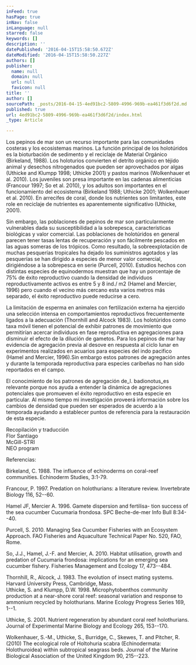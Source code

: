 ```yaml
---
inFeed: true
hasPage: true
inNav: false
inLanguage: null
starred: false
keywords: []
description: ''
datePublished: '2016-04-15T15:58:50.672Z'
dateModified: '2016-04-15T15:58:50.227Z'
authors: []
publisher:
  name: null
  domain: null
  url: null
  favicon: null
title: ''
author: []
sourcePath: _posts/2016-04-15-4ed91bc2-5809-4996-969b-ea461f3d6f2d.md
published: true
url: 4ed91bc2-5809-4996-969b-ea461f3d6f2d/index.html
_type: Article

---
```

Los pepinos de mar son un recurso importante para las comunidades costeras y los ecosistemas marinos. La función principal de los holotúridos es la bioturbación de sedimento y el reciclaje de Material Orgánico (Birkeland, 1988). Los holoturios convierten el detrito orgánico en téjido animal y desechos nitrogenados que pueden ser aprovechados por algas (Uthicke and Klumpp 1998; Uthicke 2001) y pastos marinos (Wolkenhauer et al. 2010).  Los juveniles son presa importante en las cadenas alimenticias (Francour 1997; So et al. 2010), y los adultos son importantes en el funcionamiento del ecosistema (Birkeland 1988; Uthicke 2001; Wolkenhauer et al. 2010). En arrecifes de coral, donde los nutrientes son limitantes, este role en reciclaje de nutrientes es aparentemente significativo (Uthicke, 2001).

Sin embargo, las poblaciones de pepinos de mar son particularmente vulnerables dada su susceptibilidad a la sobrepesca, características biológicas y valor comercial. Las poblaciones de holotúridos en general parecen tener tasas lentas de recuperación y son fácilmente pescados en las aguas someras de los trópicos. Como resultado, la sobreexplotación de muchas pesquerías tropicales ha dejado los suministros agotados y las pesquerías se han dirigido a especies de menor valor comercial, dirigiéndose a la sobrepesca en serie (Purcell, 2010). Estudios hechos con distintas especies de equinodermos muestran que hay un porcentaje de 75% de éxito reproductivo cuando la densidad de individuos reproductivamente activos es entre 5 y 8 ind./ m2 (Hamel and Mercier, 1996) pero cuando el vecino más cercano esta varios metros más separado,  el éxito reproductivo puede reducirse a cero.

La limitación de esperma en animales con fertilización externa ha ejercido una selección intensa en comportamientos reproductivos frecuentemente ligados a la adecuación (Thornhill and Alcock 1983). Los holotúridos como taxa móvil tienen el potencial de exhibir patrones de movimiento que permitirían acercar individuos en fase reproductiva en agregaciones para disminuir el efecto de la dilución de gametos.  Para los pepinos de mar hay evidencia de agregación previa al desove en respuesta al ciclo lunar en experimentos realizados en acuarios para especies del indo pacifico (Hamel and Mercier, 1996).Sin embargo estos patrones de agregación antes y durante la temporada reproductiva para especies caribeñas no han sido reportados en el campo.

El conocimiento de los patrones de agregación de_I. badionotus_es relevante porque nos ayuda a entender la dinámica de agregaciones potenciales que promueven el éxito reproductivo en esta especie en particular. Al mismo tiempo mi investigación proveerá información sobre los cambios de densidad que pueden ser esperados de acuerdo a la temporada ayudando a establecer puntos de referencia para la restauración de esta especie.

Recopilación y traducción  
Flor Santiago  
McGill-STRI  
NEO program

Referencias:

Birkeland, C. 1988\. The influence of echinoderms on coral-reef communities. Echinoderm Studies, 3:1-79\.

Francour, P. 1997\. Predation on holothurians: a literature review. Invertebrate Biology 116, 52--60\.

Hamel JF, Mercier A. 1996\. Gamete dispersion and fertilisa- tion success of the sea cucumber Cucumaria frondosa. SPC Beche-de-mer Info Bull 8:34--40\.

Purcell, S. 2010\. Managing Sea Cucumber Fisheries with an Ecosystem Approach. FAO Fisheries and Aquaculture Technical Paper No. 520, FAO, Rome.

So, J.J., Hamel, J.-F. and Mercier, A. 2010\. Habitat utilisation, growth and predation of Cucumaria frondosa: implications for an emerging sea cucumber fishery. Fisheries Management and Ecology 17, 473--484\.

Thornhill, R., Alcock, J. 1983\. The evolution of insect mating systems. Harvard University Press, Cambridge, Mass.  
Uthicke, S. and Klumpp, D.W. 1998\. Microphytobenthos community production at a near-shore coral reef: seasonal variation and response to ammonium recycled by holothurians. Marine Ecology Progress Series 169, 1--1\.

Uthicke, S. 2001\. Nutrient regeneration by abundant coral reef holothurians. Journal of Experimental Marine Biology and Ecology 265, 153--170\.

Wolkenhauer, S.-M., Uthicke, S., Burridge, C., Skewes, T. and Pitcher, R. (2010) The ecological role of Holtohuria scabra (Echinodermata: Holothuroidea) within subtropical seagrass beds. Journal of the Marine Biological Association of the United Kingdom 90, 215--223\.